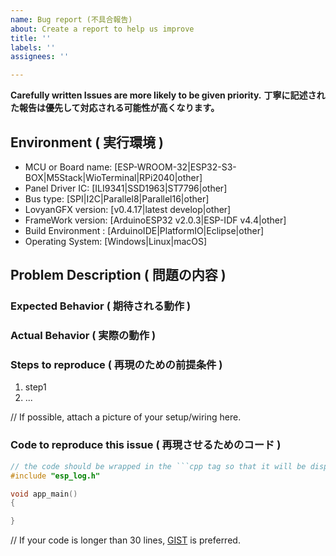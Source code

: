 ```yaml
---
name: Bug report (不具合報告)
about: Create a report to help us improve
title: ''
labels: ''
assignees: ''

---
```


**Carefully written Issues are more likely to be given priority.**
**丁寧に記述された報告は優先して対応される可能性が高くなります。**

## Environment ( 実行環境 )

- MCU or Board name:  [ESP-WROOM-32|ESP32-S3-BOX|M5Stack|WioTerminal|RPi2040|other]
- Panel Driver IC:    [ILI9341|SSD1963|ST7796|other]
- Bus type:           [SPI|I2C|Parallel8|Parallel16|other]
- LovyanGFX version:  [v0.4.17|latest develop|other]
- FrameWork version:   [ArduinoESP32 v2.0.3|ESP-IDF v4.4|other]
- Build Environment :   [ArduinoIDE|PlatformIO|Eclipse|other]
- Operating System:   [Windows|Linux|macOS]

## Problem Description ( 問題の内容 )

### Expected Behavior ( 期待される動作 )

### Actual Behavior ( 実際の動作 )

### Steps to reproduce ( 再現のための前提条件 )

1. step1
2. ...

// If possible, attach a picture of your setup/wiring here.


### Code to reproduce this issue ( 再現させるためのコード )

```cpp
// the code should be wrapped in the ```cpp tag so that it will be displayed better.
#include "esp_log.h"

void app_main()
{

}

```
// If your code is longer than 30 lines, [GIST](https://gist.github.com) is preferred.
